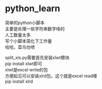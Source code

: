 # python_learn

简单的python小脚本  
主要是处理一些字符串数字啥的  
人工数量太多  
写个小脚本简化下工作量  
哈哈，菜鸟勿喷  

split_xls.py需要首先安装xlwt模块  
pip install xlwt即可  
xlwt是excel write的包  
方便起见可以安装xlrd包，这个就是excel read喽  
pip install xlrd  
